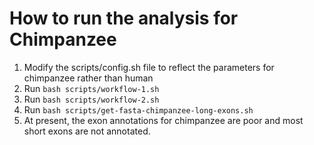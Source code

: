 # How to run the analysis for Chimpanzee

1. Modify the scripts/config.sh file to reflect the parameters for chimpanzee rather than human
2. Run ```bash scripts/workflow-1.sh```
3. Run ```bash scripts/workflow-2.sh```
4. Run ```bash scripts/get-fasta-chimpanzee-long-exons.sh```
2. At present, the exon annotations for chimpanzee are poor and most short exons are not annotated.  
